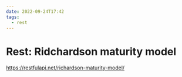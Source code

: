 ```yaml
---
date: 2022-09-24T17:42
tags:
  - rest
---
```


# Rest: Ridchardson maturity model




https://restfulapi.net/richardson-maturity-model/
